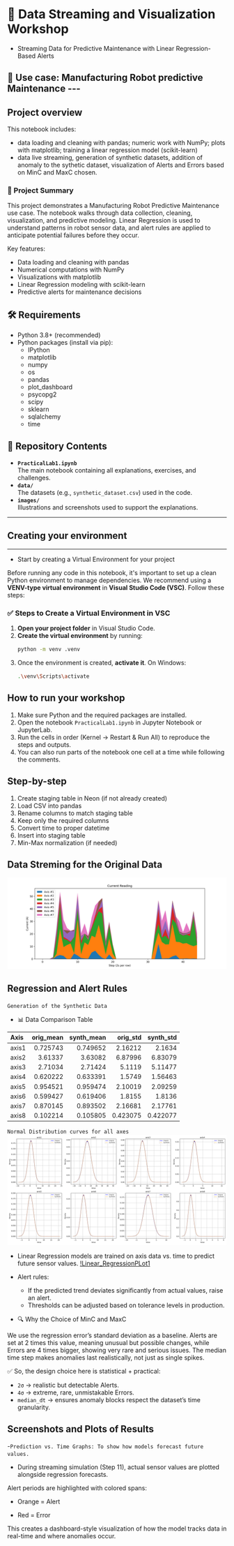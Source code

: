 # 🏡 Data Streaming and Visualization Workshop
- Streaming Data for Predictive Maintenance with Linear Regression-Based Alerts

##  📘 Use case: Manufacturing Robot predictive Maintenance ---

## Project overview
This notebook includes: 
- data loading and cleaning with pandas; numeric work with NumPy; plots with matplotlib; training a linear regression model (scikit-learn)
- data live streaming, generation of synthetic datasets, addition of anomaly to the sythetic dataset, visualization of Alerts and Errors based on MinC and MaxC chosen.

### 🚀 Project Summary
This project demonstrates a Manufacturing Robot Predictive Maintenance use case. The notebook walks through data collection, cleaning, visualization, and predictive modeling. Linear Regression is used to understand patterns in robot sensor data, and alert rules are applied to anticipate potential failures before they occur.

Key features:
- Data loading and cleaning with pandas
- Numerical computations with NumPy
- Visualizations with matplotlib
- Linear Regression modeling with scikit-learn
- Predictive alerts for maintenance decisions


## 🛠️ Requirements
- Python 3.8+ (recommended)
- Python packages (install via pip):
  - IPython
  - matplotlib
  - numpy
  - os
  - pandas
  - plot_dashboard
  - psycopg2
  - scipy
  - sklearn
  - sqlalchemy
  - time


## 📂 Repository Contents

- **`PracticalLab1.ipynb`**  
  The main notebook containing all explanations, exercises, and challenges.  
- **`data/`**  
  The datasets (e.g., `synthetic_dataset.csv`) used in the code.  
- **`images/`**  
  Illustrations and screenshots used to support the explanations.   

---



## Creating your environment
---
- Start by creating a Virtual Environment for your project

Before running any code in this notebook, it's important to set up a clean Python environment to manage dependencies. We recommend using a **VENV-type virtual environment** in **Visual Studio Code (VSC)**. Follow these steps:

### ✅ Steps to Create a Virtual Environment in VSC

1. **Open your project folder** in Visual Studio Code.
2. **Create the virtual environment** by running:
   ```bash
   python -m venv .venv
   ```
3. Once the environment is created, **activate it**.
    On Windows:
    ```bash
    .\venv\Scripts\activate
    ```

## How to run your workshop
1. Make sure Python and the required packages are installed.
2. Open the notebook `PracticalLab1.ipynb` in Jupyter Notebook or JupyterLab.
3. Run the cells in order (Kernel → Restart & Run All) to reproduce the steps and outputs.
4. You can also run parts of the notebook one cell at a time while following the comments.


## Step-by-step
1. Create staging table in Neon (if not already created)
2. Load CSV into pandas
3. Rename columns to match staging table
4. Keep only the required columns
5. Convert time to proper datetime
6. Insert into staging table
7. Min-Max normalization (if needed)

## Data Streming for the Original Data
![Live Data Streaming ](./images/original_streaming_plot.png)

## Regression and Alert Rules
`Generation of the Synthetic Data`

- 📊 Data Comparison Table

| Axis   |   orig_mean |   synth_mean |   orig_std |   synth_std |
|:-------|------------:|-------------:|-----------:|------------:|
| axis1  |    0.725743 |     0.749652 |   2.16212  |    2.1634   |
| axis2  |    3.61337  |     3.63082  |   6.87996  |    6.83079  |
| axis3  |    2.71034  |     2.71424  |   5.1119   |    5.11477  |
| axis4  |    0.620222 |     0.633391 |   1.5749   |    1.56463  |
| axis5  |    0.954521 |     0.959474 |   2.10019  |    2.09259  |
| axis6  |    0.599427 |     0.619406 |   1.8155   |    1.8136   |
| axis7  |    0.870145 |     0.893502 |   2.16681  |    2.17761  |
| axis8  |    0.102214 |     0.105805 |   0.423075 |    0.422077 |


`Normal Distribution curves for all axes`
![Normal Distribution Curve](./images/normal_distribution_plots.png)

- Linear Regression models are trained on axis data vs. time to predict future sensor values.
[!Linear_RegressionPLot1](./images/regression_plots_axis1.png)



- Alert rules:
  - If the predicted trend deviates significantly from actual values, raise an alert.
  - Thresholds can be adjusted based on tolerance levels in production.

- 🔍  Why the Choice of MinC and MaxC

We use the regression error’s standard deviation as a baseline. Alerts are set at 2 times this value, meaning unusual but possible changes, while Errors are 4 times bigger, showing very rare and serious issues. The median time step makes anomalies last realistically, not just as single spikes.


✅ So, the design choice here is statistical + practical:

* `2σ` → realistic but detectable Alerts.
* `4σ` → extreme, rare, unmistakable Errors.
* `median_dt` → ensures anomaly blocks respect the dataset’s time granularity.

## Screenshots and Plots of Results
-`Prediction vs. Time Graphs: To show how models forecast future values.`
- During streaming simulation (Step 11), actual sensor values are plotted alongside regression forecasts.

Alert periods are highlighted with colored spans:

  - Orange = Alert

  - Red = Error

This creates a dashboard-style visualization of how the model tracks data in real-time and where anomalies occur.